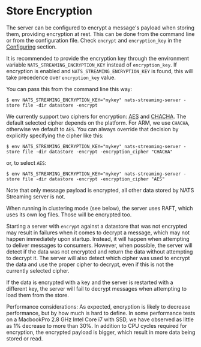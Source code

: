 # Store Encryption

The server can be configured to encrypt a message's payload when storing them, providing encryption at rest. This can be done from the command line or from the configuration file. Check `encrypt` and `encryption_key` in the [Configuring](store-encryption.md#configuring) section.

It is recommended to provide the encryption key through the environment variable `NATS_STREAMING_ENCRYPTION_KEY` instead of `encryption_key`. If encryption is enabled and `NATS_STREAMING_ENCRYPTION_KEY` is found, this will take precedence over `encryption_key` value.

You can pass this from the command line this way:

```text
$ env NATS_STREAMING_ENCRYPTION_KEY="mykey" nats-streaming-server -store file -dir datastore -encrypt
```

We currently support two ciphers for encryption: [AES](https://godoc.org/crypto/aes) and [CHACHA](https://godoc.org/golang.org/x/crypto/chacha20poly1305). The default selected cipher depends on the platform. For ARM, we use `CHACHA`, otherwise we default to `AES`. You can always override that decision by explicitly specifying the cipher like this:

```text
$ env NATS_STREAMING_ENCRYPTION_KEY="mykey" nats-streaming-server -store file -dir datastore -encrypt -encryption_cipher "CHACHA"
```

or, to select `AES`:

```text
$ env NATS_STREAMING_ENCRYPTION_KEY="mykey" nats-streaming-server -store file -dir datastore -encrypt -encryption_cipher "AES"
```

Note that only message payload is encrypted, all other data stored by NATS Streaming server is not.

When running in clustering mode \(see below\), the server uses RAFT, which uses its own log files. Those will be encrypted too.

Starting a server with `encrypt` against a datastore that was not encrypted may result in failures when it comes to decrypt a message, which may not happen immediately upon startup. Instead, it will happen when attempting to deliver messages to consumers. However, when possible, the server will detect if the data was not encrypted and return the data without attempting to decrypt it. The server will also detect which cipher was used to encrypt the data and use the proper cipher to decrypt, even if this is not the currently selected cipher.

If the data is encrypted with a key and the server is restarted with a different key, the server will fail to decrypt messages when attempting to load them from the store.

Performance considerations: As expected, encryption is likely to decrease performance, but by how much is hard to define. In some performance tests on a MacbookPro 2.8 GHz Intel Core i7 with SSD, we have observed as little as 1% decrease to more than 30%. In addition to CPU cycles required for encryption, the encrypted payload is bigger, which result in more data being stored or read.

